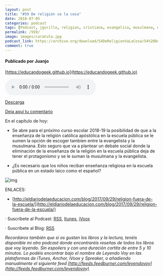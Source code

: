 ```yaml
---
layout: post
title: "#59 De religión va la cosa"
date: 2018-07-05
categories: podcast
tags: [Podcast, jgurillo, religion, cristiana, evangelica, musulmana, escuela, publica, españa]
permalink: /559/
image: images/caratula.jpg
podcast_link: https://archive.org/download/54DeReligionVaLaCosa/54%20De%20Religion%20Va%20La%20Cosa.mp3
comment: true
---
```


#### Publicado por Juanjo

[https://educandogeek.github.io](https://educandogeek.github.io)

<audio controls>
  <source src="{{ page.podcast_link }}" type="audio/mp3">
</audio>

[Descarga][Mp3]

[Deja aquí tu comentario](https://educandogeek.github.io/59/)

En el capítulo de hoy:

- Se abre para el próximo curso escolar 2018-19 la posibilidad de que a la enseñanza de la religión católica apóstólica en la escuela pública se le sumen la opción de escoger tambíen entre la evangelista y la musulmana. Esto seguro que va a plantear un debate social donde la eliminación de la enseñanza de la religión en la escuela pública deja de tener el protagonismo y se le suman la musulmana y la evangelista.

- ¿Es necesario que los niños reciban enseñanza religiosa en la escuela pública en un estado laico como el español?



![img](https://i.imgur.com/igsMoK2.jpg)



ENLACES:

- [http://eldiariodelaeducacion.com/blog/2017/09/29/religion-fuera-de-la-escuela/](http://eldiariodelaeducacion.com/blog/2017/09/29/religion-fuera-de-la-escuela/)



· Suscríbete al Podcast: [RSS](http://feeds.feedburner.com/educandogeek), [Itunes](https://itunes.apple.com/es/podcast/educando-geek/id1110060146?mt=2), [iVoox](https://www.ivoox.com/podcast-educando-geek_sq_f1289274_1.html)

· Suscríbete al Blog: [RSS](http://feeds.feedburner.com/educandogeekblog)



*Recordaros también que si os gustan los libros y la lectura, tenéis disponible mi otro podcast donde encontraréis reseñas de todos los libros que voy leyendo. Sin espoilers y con una duración cortita de entre 5 y 10 minutos. Lo podéis encontrar bajo el nombre de Leyendo Voy en las plataformas de iTunes, Anchor, iVoox y Spreaker, o añadiendo manualmente el siguiente feed [http://feeds.feedburner.com/leyendovoy](http://feeds.feedburner.com/leyendovoy)*



[Mp3]: https://archive.org/download/54DeReligionVaLaCosa/54%20De%20Religion%20Va%20La%20Cosa.mp3



